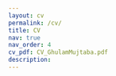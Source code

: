 ```yaml
---
layout: cv
permalink: /cv/
title: CV
nav: true
nav_order: 4
cv_pdf: CV_GhulamMujtaba.pdf
description: 
---
```

